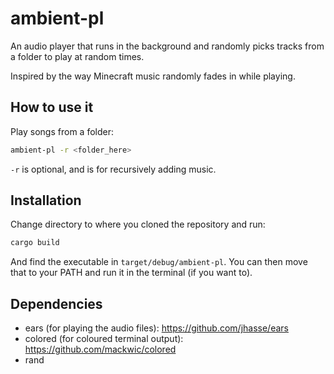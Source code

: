 # ambient-pl
An audio player that runs in the background and randomly picks tracks from a folder to play at random times.

Inspired by the way Minecraft music randomly fades in while playing.

## How to use it

Play songs from a folder:

```bash
ambient-pl -r <folder_here>
```

`-r` is optional, and is for recursively adding music.

## Installation

Change directory to where you cloned the repository and run:
```bash
cargo build
```

And find the executable in `target/debug/ambient-pl`. You can then move that to your PATH and run it in the terminal (if you want to).

## Dependencies

- ears (for playing the audio files): https://github.com/jhasse/ears
- colored (for coloured terminal output): https://github.com/mackwic/colored
- rand
